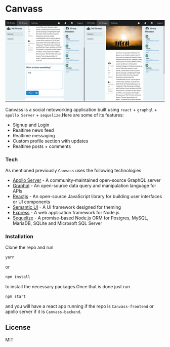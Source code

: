 # Canvass
![Canvass Demo](https://github.com/kanishkgautam98/Canvass/blob/main/canvass.gif)


Canvass is a social netoworking application built using `react` + `graphql` + `apollo Server` + `sequelize`.Here are some of its features:

  - Signup and Login
  - Realtime news feed
  - Realtime messaging
  - Custom profile section with updates
  - Realtime posts + comments

### Tech
As mentioned previously `Canvass` uses the following technologies
* [Apollo Server] - A community-maintained open-source GraphQL server
* [Graphql] - An open-source data query and manipulation language for APIs
* [Reactjs] -  An open-source JavaScript library for building user interfaces or UI components
* [Semantic UI] - A UI framework designed for theming
* [Express] - A web application framework for Node.js
* [Sequelize] - A promise-based Node.js ORM for Postgres, MySQL, MariaDB, SQLite and Microsoft SQL Server

### Installation

Clone the repo and run 

```js
yarn
```
or 
```js
npm install
```
to install the necessary packages.Once that is done just run 
```js
npm start
```
and you will have a react app running if the repo is `Canvass-frontend`
or apollo server if it is `Canvass-backend`.

License
----

MIT

[//]: # (These are reference links used in the body of this note and get stripped out when the markdown processor does its job. There is no need to format nicely because it shouldn't be seen. Thanks SO - http://stackoverflow.com/questions/4823468/store-comments-in-markdown-syntax)


   [Sequelize]: <https://sequelize.org/>
   [Reactjs]: <https://reactjs.org/>
   [Apollo Server]: <https://www.apollographql.com/docs/apollo-server/>
   [Graphql]: <https://graphql.org/>
   [Semantic UI]: <https://semantic-ui.com/>
   [Express]: <https://expressjs.com/>
   
